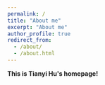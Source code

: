 ```yaml
---
permalink: /
title: "About me"
excerpt: "About me"
author_profile: true
redirect_from: 
  - /about/
  - /about.html
---
```


**This is Tianyi Hu's homepage!**